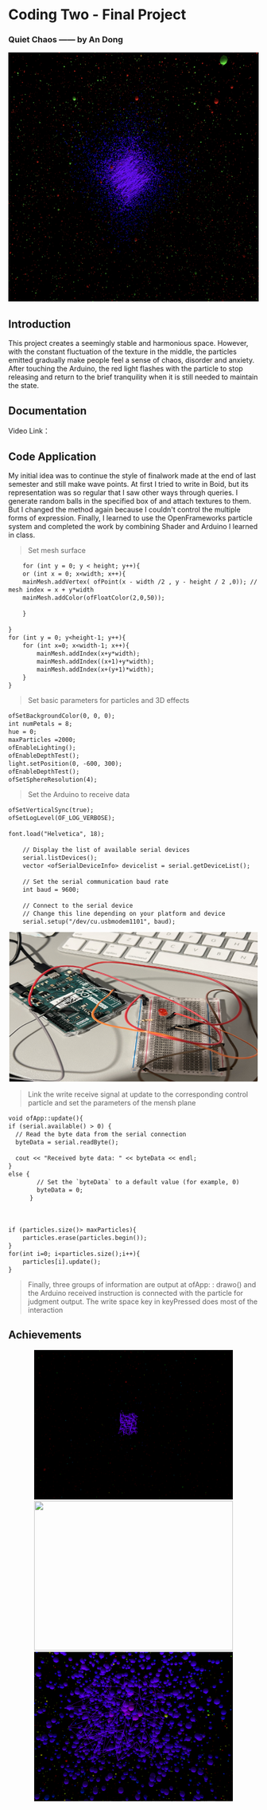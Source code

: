 # Coding Two - Final Project
### Quiet Chaos —— by An Dong
<div align=center>
<img src="https://github.com/AnnDkk/Coding2-Final-Project/blob/main/image/WechatIMG465.png" width="700" height="500">
</div>

## Introduction

This project creates a seemingly stable and harmonious space. However, with the constant fluctuation of the texture in the middle, the particles emitted gradually make people feel a sense of chaos, disorder and anxiety. After touching the Arduino, the red light flashes with the particle to stop releasing and return to the brief tranquility when it is still needed to maintain the state.

## Documentation
Video Link：

## Code Application

My initial idea was to continue the style of finalwork made at the end of last semester and still make wave points. At first I tried to write in Boid, but its representation was so regular that I saw other ways through queries. I generate random balls in the specified box of and attach textures to them. But I changed the method again because I couldn't control the multiple forms of expression.
Finally, I learned to use the OpenFrameworks particle system and completed the work by combining Shader and Arduino I learned in class.


> Set mesh surface

        for (int y = 0; y < height; y++){
        or (int x = 0; x<width; x++){
        mainMesh.addVertex( ofPoint(x - width /2 , y - height / 2 ,0)); // mesh index = x + y*width
        mainMesh.addColor(ofFloatColor(2,0,50));
            
        }
        
    }
    for (int y = 0; y<height-1; y++){
        for (int x=0; x<width-1; x++){
            mainMesh.addIndex(x+y*width);
            mainMesh.addIndex((x+1)+y*width);
            mainMesh.addIndex(x+(y+1)*width);
        }
    }
    
    
  > Set basic parameters for particles and 3D effects

    ofSetBackgroundColor(0, 0, 0);
    int numPetals = 8;
    hue = 0;
    maxParticles =2000;
    ofEnableLighting();
    ofEnableDepthTest();
    light.setPosition(0, -600, 300);
    ofEnableDepthTest();
    ofSetSphereResolution(4);



>   Set the Arduino to receive data
    
    ofSetVerticalSync(true);
    ofSetLogLevel(OF_LOG_VERBOSE);
    
    font.load("Helvetica", 18);
    
        // Display the list of available serial devices
        serial.listDevices();
        vector <ofSerialDeviceInfo> devicelist = serial.getDeviceList();

        // Set the serial communication baud rate
        int baud = 9600;
        
        // Connect to the serial device
        // Change this line depending on your platform and device
        serial.setup("/dev/cu.usbmodem1101", baud);
        
        
<div align=center>
<img src="https://github.com/AnnDkk/Coding2-Final-Project/blob/main/image/IMG_4375.JPG" width="500" height="300">
</div>
        


>Link the write receive signal at update to the corresponding control particle and set the parameters of the mensh plane

    void ofApp::update(){
    if (serial.available() > 0) {
      // Read the byte data from the serial connection
      byteData = serial.readByte();
        
      cout << "Received byte data: " << byteData << endl;
    }
    else {
            // Set the `byteData` to a default value (for example, 0)
            byteData = 0;
          }



    if (particles.size()> maxParticles){
        particles.erase(particles.begin());
    }
    for(int i=0; i<particles.size();i++){
        particles[i].update();
    }
> Finally, three groups of information are output at ofApp: : drawo() and the Arduino received instruction is connected with the particle for judgment output. The write space key in keyPressed does most of the interaction

## Achievements

<div align=center>
        <img src="https://github.com/AnnDkk/Coding2-Final-Project/blob/main/image/WechatIMG472.png" width="400" height="300"><img src="https://github.com/AnnDkk/Coding2-Final-Project/blob/main/image/WechatIMG464.png" width="400" height="300">
<img src="https://github.com/AnnDkk/Coding2-Final-Project/blob/main/image/WechatIMG470.png" width="400" height="300">
</div>


